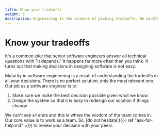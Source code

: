 ```yaml
---
title: Know your tradeoffs
weight: 8
description: Engineering is the science of picking tradeoffs. Be mindful of what tradeoffs you are making in your decisions.
---
```


# Know your tradeoffs

It's a common joke that senior software engineers answer all technical questions with "It depends." It happens far more often than you think. It turns out that making decisions in designing software is not easy.

Maturity in software engineering is a result of understanding the tradeoffs in all your decisions. There is no perfect solution; only the most relevant one. Our job as a software engineer is to:

1. Make sure we make the best decision possible given what we know.
2. Design the system so that it is easy to redesign our solution if things change.

We can't see all ends and this is where the wisdom of the team comes in. Our core value is to work as a team. So, [do not hesitate]({{< ref "ask-for-help.md" >}}) to review your decision with your peers.
